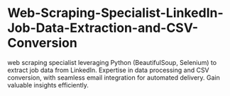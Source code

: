 # Web-Scraping-Specialist-LinkedIn-Job-Data-Extraction-and-CSV-Conversion
web scraping specialist leveraging Python (BeautifulSoup, Selenium) to extract job data from LinkedIn. Expertise in data processing and CSV conversion, with seamless email integration for automated delivery. Gain valuable insights efficiently.
